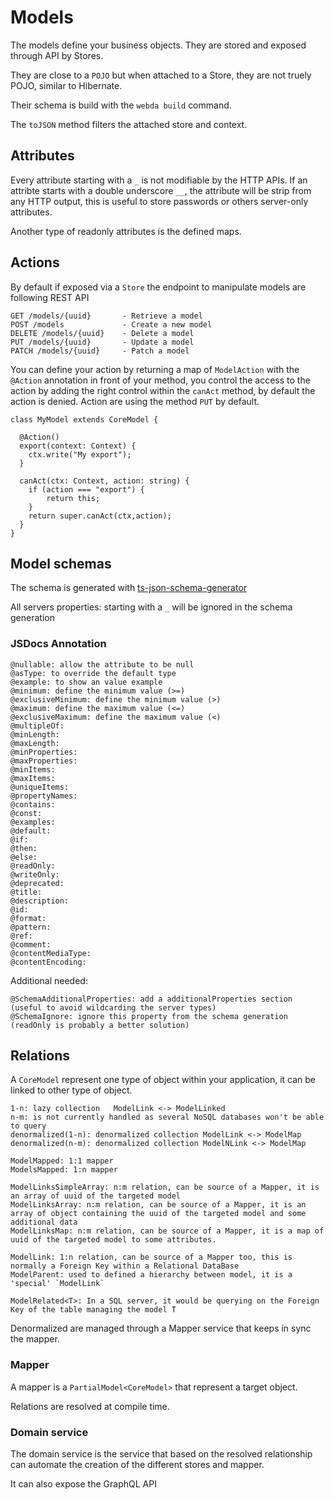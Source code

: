 # Models

The models define your business objects.
They are stored and exposed through API by Stores.

They are close to a `POJO` but when attached to a Store, they are not truely POJO, similar to Hibernate.

Their schema is build with the `webda build` command.

The `toJSON` method filters the attached store and context.

## Attributes

Every attribute starting with a `_` is not modifiable by the HTTP APIs.
If an attribte starts with a double underscore `__`, the attribute will be strip from any HTTP output, this is useful to store
passwords or others server-only attributes.

Another type of readonly attributes is the defined maps.

## Actions

By default if exposed via a `Store` the endpoint to manipulate models are following REST API

```
GET /models/{uuid}       - Retrieve a model
POST /models             - Create a new model
DELETE /models/{uuid}    - Delete a model
PUT /models/{uuid}       - Update a model
PATCH /models/{uuid}     - Patch a model
```

You can define your action by returning a map of `ModelAction` with the `@Action` annotation in front of your method, you control the access to the action by adding the right control within the `canAct` method, by default the action is denied.
Action are using the method `PUT` by default.

```
class MyModel extends CoreModel {

  @Action()
  export(context: Context) {
  	ctx.write("My export");
  }

  canAct(ctx: Context, action: string) {
  	if (action === "export") {
  		return this;
  	}
  	return super.canAct(ctx,action);
  }
}
```

## Model schemas

The schema is generated with [ts-json-schema-generator](https://github.com/vega/ts-json-schema-generator)

All servers properties: starting with a `_` will be ignored in the schema generation

### JSDocs Annotation

```
@nullable: allow the attribute to be null
@asType: to override the default type
@example: to show an value example
@minimum: define the minimum value (>=)
@exclusiveMinimum: define the minimum value (>)
@maximum: define the maximum value (<=)
@exclusiveMaximum: define the maximum value (<)
@multipleOf:
@minLength:
@maxLength:
@minProperties:
@maxProperties:
@minItems:
@maxItems:
@uniqueItems:
@propertyNames:
@contains:
@const:
@examples:
@default:
@if:
@then:
@else:
@readOnly:
@writeOnly:
@deprecated:
@title:
@description:
@id:
@format:
@pattern:
@ref:
@comment:
@contentMediaType:
@contentEncoding:
```

Additional needed:

```
@SchemaAdditionalProperties: add a additionalProperties section (useful to avoid wildcarding the server types)
@SchemaIgnore: ignore this property from the schema generation (readOnly is probably a better solution)
```

## Relations

A `CoreModel` represent one type of object within your application, it can be linked to other type of object.

```
1-n: lazy collection   ModelLink <-> ModelLinked
n-m: is not currently handled as several NoSQL databases won't be able to query
denormalized(1-n): denormalized collection ModelLink <-> ModelMap
denormalized(n-m): denormalized collection ModelNLink <-> ModelMap
```

```
ModelMapped: 1:1 mapper
ModelsMapped: 1:n mapper

ModelLinksSimpleArray: n:m relation, can be source of a Mapper, it is an array of uuid of the targeted model
ModelLinksArray: n:m relation, can be source of a Mapper, it is an array of object containing the uuid of the targeted model and some additional data
ModelLinksMap: n:m relation, can be source of a Mapper, it is a map of uuid of the targeted model to some attributes.

ModelLink: 1:n relation, can be source of a Mapper too, this is normally a Foreign Key within a Relational DataBase
ModelParent: used to defined a hierarchy between model, it is a 'special' `ModelLink`

ModelRelated<T>: In a SQL server, it would be querying on the Foreign Key of the table managing the model T
```

Denormalized are managed through a Mapper service that keeps in sync the mapper.

### Mapper

A mapper is a `PartialModel<CoreModel>` that represent a target object.

Relations are resolved at compile time.

### Domain service

The domain service is the service that based on the resolved relationship can automate the creation of the different stores and mapper.

It can also expose the GraphQL API
